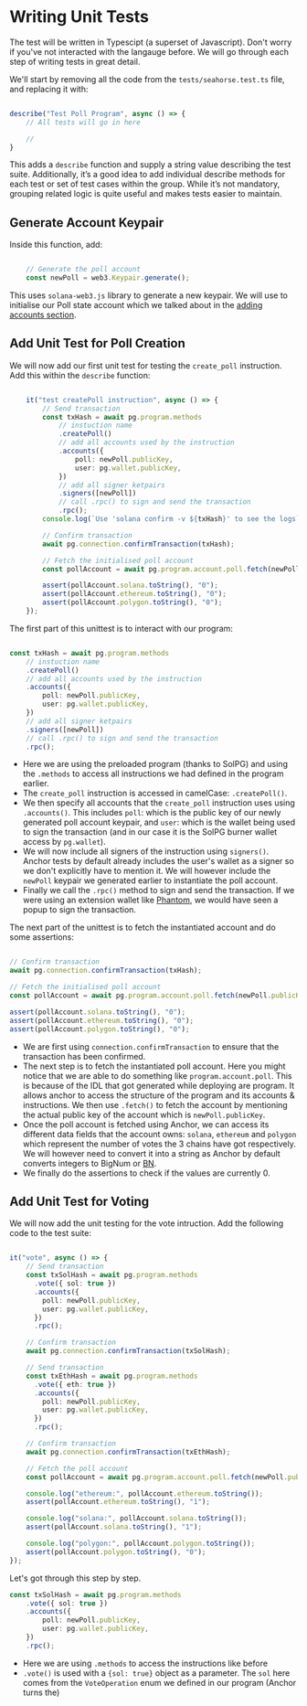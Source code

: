# Writing Unit Tests

The test will be written in Typescipt (a superset of Javascript). Don't worry if you've not interacted with the langauge before. We will go through each step of writing tests in great detail.

We'll start by removing all the code from the `tests/seahorse.test.ts` file, and replacing it with:
```ts

describe("Test Poll Program", async () => {
    // All tests will go in here

    //
}

```

This adds a `describe` function and supply a string value describing the test suite. Additionally, it’s a good idea to add individual describe methods for each test or set of test cases within the group. While it’s not mandatory, grouping related logic is quite useful and makes tests easier to maintain.

## Generate Account Keypair

Inside this function, add:
```ts

    // Generate the poll account
    const newPoll = web3.Keypair.generate();

```
This uses `solana-web3.js` library to generate a new keypair. We will use to initialise our Poll state account which we talked about in the [adding accounts section](../poll-program/add-accounts.md).

## Add Unit Test for Poll Creation

We will now add our first unit test for testing the `create_poll` instruction. Add this within the `describe` function:
```ts

    it("test createPoll instruction", async () => {
        // Send transaction
        const txHash = await pg.program.methods
            // instuction name
            .createPoll()
            // add all accounts used by the instruction
            .accounts({
                poll: newPoll.publicKey,
                user: pg.wallet.publicKey,
            })
            // add all signer ketpairs
            .signers([newPoll])
            // call .rpc() to sign and send the transaction
            .rpc();
        console.log(`Use 'solana confirm -v ${txHash}' to see the logs`);

        // Confirm transaction
        await pg.connection.confirmTransaction(txHash);

        // Fetch the initialised poll account
        const pollAccount = await pg.program.account.poll.fetch(newPoll.publicKey);

        assert(pollAccount.solana.toString(), "0");
        assert(pollAccount.ethereum.toString(), "0");
        assert(pollAccount.polygon.toString(), "0");
    });

```

The first part of this unittest is to interact with our program:
```ts

const txHash = await pg.program.methods
    // instuction name
    .createPoll()
    // add all accounts used by the instruction
    .accounts({
        poll: newPoll.publicKey,
        user: pg.wallet.publicKey,
    })
    // add all signer ketpairs
    .signers([newPoll])
    // call .rpc() to sign and send the transaction
    .rpc();

```
- Here we are using the preloaded program (thanks to SolPG) and using the `.methods` to access all instructions we had defined in the program earlier.
- The `create_poll` instruction is accessed in camelCase: `.createPoll()`.
- We then specify all accounts that the `create_poll` instruction uses using `.accounts()`. This includes `poll`: which is the public key of our newly generated poll account keypair, and `user`: which is the wallet being used to sign the transaction (and in our case it is the SolPG burner wallet access by `pg.wallet`).
- We will now include all signers of the instruction using `signers()`. Anchor tests by default already includes the user's wallet as a signer so we don't explicitly have to mention it. We will however include the `newPoll` keypair we generated earlier to instantiate the poll account.
- Finally we call the `.rpc()` method to sign and send the transaction. If we were using an extension wallet like [Phantom](https://phantom.app/), we would have seen a popup to sign the transaction.

The next part of the unittest is to fetch the instantiated account and do some assertions:
```ts

// Confirm transaction
await pg.connection.confirmTransaction(txHash);

// Fetch the initialised poll account
const pollAccount = await pg.program.account.poll.fetch(newPoll.publicKey);

assert(pollAccount.solana.toString(), "0");
assert(pollAccount.ethereum.toString(), "0");
assert(pollAccount.polygon.toString(), "0");

```

- We are first using `connection.confirmTransaction` to ensure that the transaction has been confirmed.
- The next step is to fetch the instantiated poll account. Here you might notice that we are able to do something like `program.account.poll`. This is because of the IDL that got generated while deploying are program. It allows anchor to access the structure of the program and its accounts & instructions. We then use `.fetch()` to fetch the account by mentioning the actual public key of the account which is `newPoll.publicKey`.
- Once the poll account is fetched using Anchor, we can access its different data fields that the account owns: `solana`, `ethereum` and `polygon` which represent the number of votes the 3 chains have got respectively. We will however need to convert it into a string as Anchor by default converts integers to BigNum or [BN](https://github.com/indutny/bn.js/).
- We finally do the assertions to check if the values are currently 0.

## Add Unit Test for Voting
We will now add the unit testing for the vote intruction. Add the following code to the test suite:

```ts

it("vote", async () => {
    // Send transaction
    const txSolHash = await pg.program.methods
      .vote({ sol: true })
      .accounts({
        poll: newPoll.publicKey,
        user: pg.wallet.publicKey,
      })
      .rpc();

    // Confirm transaction
    await pg.connection.confirmTransaction(txSolHash);

    // Send transaction
    const txEthHash = await pg.program.methods
      .vote({ eth: true })
      .accounts({
        poll: newPoll.publicKey,
        user: pg.wallet.publicKey,
      })
      .rpc();

    // Confirm transaction
    await pg.connection.confirmTransaction(txEthHash);

    // Fetch the poll account
    const pollAccount = await pg.program.account.poll.fetch(newPoll.publicKey);

    console.log("ethereum:", pollAccount.ethereum.toString());
    assert(pollAccount.ethereum.toString(), "1");

    console.log("solana:", pollAccount.solana.toString());
    assert(pollAccount.solana.toString(), "1");

    console.log("polygon:", pollAccount.polygon.toString());
    assert(pollAccount.polygon.toString(), "0");
});

```

Let's got through this step by step.

```ts
const txSolHash = await pg.program.methods
    .vote({ sol: true })
    .accounts({
        poll: newPoll.publicKey,
        user: pg.wallet.publicKey,
    })
    .rpc();
```

- Here we are using `.methods` to access the instructions like before
- `.vote()` is used with a `{sol: true}` object as a parameter. The `sol` here comes from the `VoteOperation` enum we defined in our program (Anchor turns the)